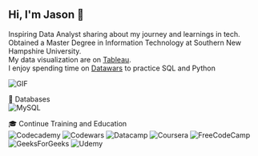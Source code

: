 
## Hi, I'm Jason 👋

Inspiring Data Analyst sharing about my journey and learnings in tech. <br/>
Obtained a Master Degree in Information Technology at Southern New Hampshire University. <br/>
My data visualization are on [Tableau](https://public.tableau.com/app/profile/jason.le1521/vizzes). <br/>
I enjoy spending time on [Datawars](https://profiles.datawars.io/jasonle210) to practice SQL and Python <br/>

![GIF](https://github.com/XLuckyPandaX/XLuckyPandaX/assets/92662842/42baaa28-c201-4bd4-98db-7b5f4b1b2791)

💾 Databases <br/>
![MySQL](https://img.shields.io/badge/mysql-4479A1.svg?style=for-the-badge&logo=mysql&logoColor=white)

🎓 Continue Training and Education <br/>
![Codecademy](https://img.shields.io/badge/Codecademy-FFF0E5?style=for-the-badge&logo=codecademy&logoColor=1F243A)
![Codewars](https://img.shields.io/badge/Codewars-B1361E?style=for-the-badge&logo=codewars&logoColor=grey)
![Datacamp](https://img.shields.io/badge/Datacamp-05192D?style=for-the-badge&logo=datacamp&logoColor=03E860)
![Coursera](https://img.shields.io/badge/Coursera-%230056D2.svg?style=for-the-badge&logo=Coursera&logoColor=white)
![FreeCodeCamp](https://img.shields.io/badge/Freecodecamp-%23123.svg?&style=for-the-badge&logo=freecodecamp&logoColor=green)
![GeeksForGeeks](https://img.shields.io/badge/GeeksforGeeks-gray?style=for-the-badge&logo=geeksforgeeks&logoColor=35914c)
![Udemy](https://img.shields.io/badge/Udemy-A435F0?style=for-the-badge&logo=Udemy&logoColor=white)


